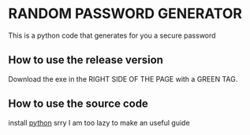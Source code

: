 # RANDOM PASSWORD GENERATOR
This is a python code that generates for you a secure password
## How to use the release version
Download the exe in the RIGHT SIDE OF THE PAGE with a GREEN TAG.
## How to use the source code
install [python](https://www.python.org/downloads/release/python-3111/) srry I am too lazy to make an useful guide
